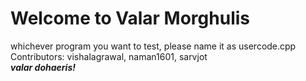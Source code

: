 # Welcome to Valar Morghulis

whichever program you want to test, please name it as usercode.cpp\
Contributors: vishalagrawal, naman1601, sarvjot\
***valar dohaeris!***
